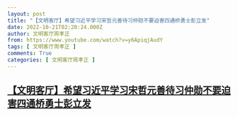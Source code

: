 ```yaml
---
layout: post
title: "【文明客厅】希望习近平学习宋哲元善待习仲勋不要迫害四通桥勇士彭立发"
date: 2022-10-21T02:20:24.000Z
author: 文明客厅周孝正
from: https://www.youtube.com/watch?v=y6ApiqjAudY
tags: [ 文明客厅周孝正 ]
comments: True
categories: [ 文明客厅周孝正 ]
---
```

<!--1666318824000-->
[【文明客厅】希望习近平学习宋哲元善待习仲勋不要迫害四通桥勇士彭立发](https://www.youtube.com/watch?v=y6ApiqjAudY)
------

<div>

</div>
